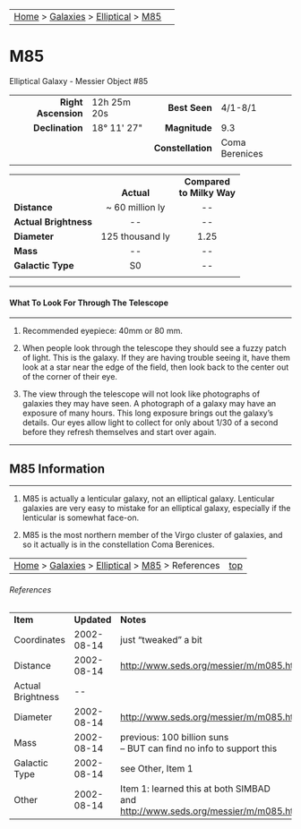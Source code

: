 <script src="/js/whatsup.js"></script>
<script type="text/javascript">
	var objectName ="M85"
	var objectDesc ="Elliptical Galaxy<br/>in the Constellation<br/>Coma Berenices"
	var objectImage="m85.jpg"
</script>

|    |    |
|:---|---:|
|[Home](/notes/#object-notes) > [Galaxies](/notes/#galaxies) > [Elliptical](../!elliptical-galaxy-info) > [M85](#m85)| <div id=whatsup></div> |

# M85
Elliptical Galaxy - Messier Object #85

|   |   |   |   |
|--:|:--|--:|:--|
|**Right Ascension**|12h 25m 20s|**Best Seen**|4/1-8/1|
|**Declination**|18&deg; 11' 27"	|**Magnitude**|9.3|
|   |   |**Constellation**|Coma Berenices|
|   |   |   |   |

|  |  |  |
|---|:--:|:--:|
|  |<br/>**Actual**|**Compared<br/>to Milky Way**|
|**Distance**|~ 60 million ly|--|
|**Actual Brightness**|--|--|
|**Diameter**|125 thousand ly|1.25|
|**Mass**|--|--|
|**Galactic Type**|S0|--|
|  |  |  |

---
#### What To Look For Through The Telescope
---

1.	Recommended eyepiece: 40mm or 80 mm.

2.	When people look through the telescope they should see a fuzzy patch of light.  This is the galaxy.  If they are having trouble seeing it, have them look at a star near the edge of the field, then look back to the center out of the corner of their eye.
   
3.	The view through the telescope will not look like photographs of galaxies they may have seen.  A photograph of a galaxy may have an exposure of many hours.  This long exposure brings out the galaxy’s details.  Our eyes allow light to collect for only about 1/30 of a second before they refresh themselves and start over again.

---
## M85 Information
---

1.	M85 is actually a lenticular galaxy, not an elliptical galaxy.  Lenticular galaxies are very easy to mistake for an elliptical galaxy, especially if the lenticular is somewhat face-on. 

2.	M85 is the most northern member of the Virgo cluster of galaxies, and so it actually is in the constellation Coma Berenices.
 
|    |    |
|:---|---:|
|[Home](/notes/#object-notes) > [Galaxies](/notes/#galaxies) > [Elliptical](../!elliptical-galaxy-info) > [M85](#m85) > References|[top](#m85)|

###### References
|   |   |   |
|---|---|---|
|**Item**|**Updated**|**Notes**|
|Coordinates|2002-08-14|just “tweaked” a bit|
|Distance|2002-08-14|<http://www.seds.org/messier/m/m085.html>|
|Actual Brightness|--|  |
|Diameter|2002-08-14|<http://www.seds.org/messier/m/m085.html>|
|Mass|2002-08-14|previous: 100 billion suns<br/>– BUT can find no info to support this|
|Galactic Type|2002-08-14|see Other, Item 1|
|Other|2002-08-14|Item 1: learned this at both SIMBAD<br/>and <http://www.seds.org/messier/m/m085.html>|
